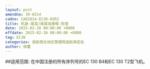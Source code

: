 ```yaml
---
layout: post
amendno: 39-8314
cadno: CAD2014-EC30-02R2
title: 机身-尾梁/尾桨连接框-检查
date: 2015-02-28 00:00:00 +0800
effdate: 2015-02-26 00:00:00 +0800
tag: EC30
categories: 民航西北地区管理局适航审定处
author: 徐蕾
---
```


##适用范围:
在中国注册的所有序列号的EC 130 B4和EC 130 T2型飞机。

